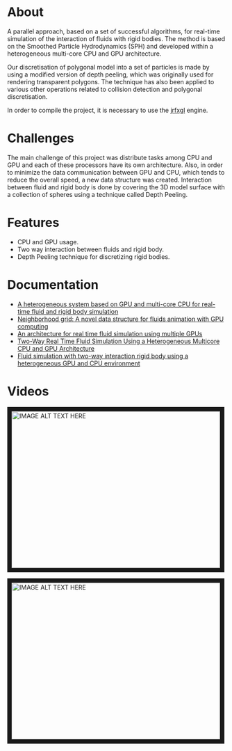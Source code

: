 # About

A parallel approach, based on a set of successful algorithms, for real-time simulation of the interaction of fluids with rigid bodies. The method is based on the Smoothed Particle Hydrodynamics (SPH) and developed within a heterogeneous multi-core CPU and GPU architecture. 

Our discretisation of polygonal model into a set of particles is made by using a modified version of depth peeling, which was originally used for rendering transparent polygons. The technique has also been applied to various other operations related to collision detection and polygonal discretisation.

In order to compile the project, it is necessary to use the [jrfxgl](https://github.com/josericardojr/jrfxgl) engine.

# Challenges
The main challenge of this project was distribute tasks among CPU and GPU and each of these processors have its own architecture.
Also, in order to minimize the data communication between GPU and CPU, which tends to reduce the overall speed, a new data structure was created.
Interaction between fluid and rigid body is done by covering the 3D model surface with a collection of spheres using a technique called Depth Peeling.

# Features
* CPU and GPU usage.
* Two way interaction between fluids and rigid body.
* Depth Peeling technique for discretizing rigid bodies.


# Documentation
* [A heterogeneous system based on GPU and multi-core CPU for real-time fluid and rigid body simulation](http://dx.doi.org/10.1080/10618562.2012.683789)
* [Neighborhood grid: A novel data structure for fluids animation with GPU computing](http://dx.doi.org/10.1016/j.jpdc.2014.10.009)
* [An architecture for real time fluid simulation using multiple GPUs](http://www.sbgames.org/sbgames2012/proceedings/papers/computacao/comp-full_12.pdf)
* [Two-Way Real Time Fluid Simulation Using a Heterogeneous Multicore CPU and GPU Architecture](http://dx.doi.org/10.1109/pads.2011.5936750)
* [Fluid simulation with two-way interaction rigid body using a heterogeneous GPU and CPU environment](http://sbgames.org/papers/sbgames10/computing/full/full19.pdf)


# Videos
<a href="http://www.youtube.com/watch?feature=player_embedded&v=cTA0uPKqPpY
" target="_blank"><img src="http://img.youtube.com/vi/cTA0uPKqPpY/0.jpg" 
alt="IMAGE ALT TEXT HERE" width="480" height="360" border="10" /></a>

<a href="http://www.youtube.com/watch?feature=player_embedded&v=iyM1bkVSc6U
" target="_blank"><img src="http://img.youtube.com/vi/iyM1bkVSc6U/0.jpg" 
alt="IMAGE ALT TEXT HERE" width="480" height="360" border="10" /></a>

